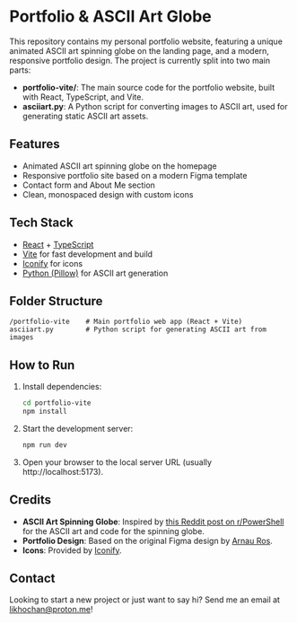 # Portfolio & ASCII Art Globe

This repository contains my personal portfolio website, featuring a unique animated ASCII art spinning globe on the landing page, and a modern, responsive portfolio design. The project is currently split into two main parts:

- **portfolio-vite/**: The main source code for the portfolio website, built with React, TypeScript, and Vite.
- **asciiart.py**: A Python script for converting images to ASCII art, used for generating static ASCII art assets.

## Features

- Animated ASCII art spinning globe on the homepage
- Responsive portfolio site based on a modern Figma template
- Contact form and About Me section
- Clean, monospaced design with custom icons

## Tech Stack

- [React](https://react.dev/) + [TypeScript](https://www.typescriptlang.org/)
- [Vite](https://vitejs.dev/) for fast development and build
- [Iconify](https://icon-sets.iconify.design/) for icons
- [Python (Pillow)](https://pillow.readthedocs.io/) for ASCII art generation

## Folder Structure

```
/portfolio-vite    # Main portfolio web app (React + Vite)
asciiart.py        # Python script for generating ASCII art from images
```

## How to Run

1. Install dependencies:
   ```sh
   cd portfolio-vite
   npm install
   ```
2. Start the development server:
   ```sh
   npm run dev
   ```
3. Open your browser to the local server URL (usually http://localhost:5173).

## Credits

- **ASCII Art Spinning Globe**: Inspired by [this Reddit post on r/PowerShell](https://www.reddit.com/r/PowerShell/comments/17iy8so/3d_ascii_earth/) for the ASCII art and code for the spinning globe.
- **Portfolio Design**: Based on the original Figma design by [Arnau Ros](https://www.figma.com/community/file/1059588617705355339/arnau-ros-portfolio-template).
- **Icons**: Provided by [Iconify](https://icon-sets.iconify.design/).

## Contact

Looking to start a new project or just want to say hi? Send me an email at [likhochan@proton.me](mailto:likhochan@proton.me)!
